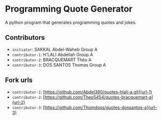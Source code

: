 # Programming Quote Generator

A python program that generates programming quotes and jokes.

## Contributors
- `initiator`: SAKKAL Abdel-Waheb Group A
- `contributor-1`: H'LALI Abdellah Group A
- `contributor-2`: BRACQUEMART Théo A
- `contributor-3`: DOS SANTOS Thomas Group A

## Fork urls
- `contributor-1`: [https://github.com/Abdel380/quotes-hlali-a.git](url-1)
- `contributor-2`: [https://github.com/Theo5454/quotes-bracquemart-a](url-2)
- `contributor-3`: [https://github.com/Thomdoss/quotes-dossantos-a](url-3)
